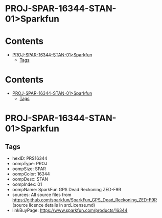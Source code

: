 
PROJ-SPAR-16344-STAN-01>Sparkfun
================================

Contents
========

* [PROJ-SPAR-16344-STAN-01>Sparkfun](#proj-spar-16344-stan-01sparkfun)
	* [Tags](#tags)

Contents
========

* [PROJ-SPAR-16344-STAN-01>Sparkfun](#proj-spar-16344-stan-01sparkfun)
	* [Tags](#tags)

# PROJ-SPAR-16344-STAN-01>Sparkfun

## Tags

- hexID: PRS16344
- oompType: PROJ
- oompSize: SPAR
- oompColor: 16344
- oompDesc: STAN
- oompIndex: 01
- oompName: SparkFun GPS Dead Reckoning ZED-F9R
- sources: All source files from https://github.com/sparkfun/SparkFun_GPS_Dead_Reckoning_ZED-F9R (source licence details in srcLicense.md)
- linkBuyPage: https://www.sparkfun.com/products/16344

